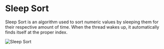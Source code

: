 # Sleep Sort

Sleep Sort is an algorithm used to sort numeric values by sleeping them for their respective amount of time. When the thread wakes up, it automatically finds itself at the proper index.

![Sleep Sort](http://grimore.org/_media/fuss/algorithms/sorting/fuss_sort_sleep_sort.gif)

